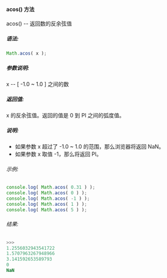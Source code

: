 #### acos() 方法

  acos() -- 返回数的反余弦值

##### 语法:

  ```javascript
  Math.acos( x );
  ```

##### 参数说明:

  x -- [ -1.0 ~ 1.0 ] 之间的数
  
##### 返回值:

  x 的反余弦值。返回的值是 0 到 PI 之间的弧度值。
  
##### 说明:

  - 如果参数 x 超过了 -1.0 ~ 1.0 的范围，那么浏览器将返回 NaN。
  - 如果参数 x 取值 -1，那么将返回 PI。
   
###### 示例:

  ```javascript
  console.log( Math.acos( 0.31 ) );
  console.log( Math.acos( 0 ) );
  console.log( Math.acos( -1 ) );
  console.log( Math.acos( 1 ) );
  console.log( Math.acos( 5 ) );
  ```

###### 结果:

  ```javascript
  >>>
  1.2556032943541722
  1.5707963267948966
  3.141592653589793
  0
  NaN
  ```
